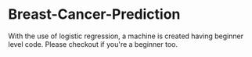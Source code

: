 # Breast-Cancer-Prediction
With the use of logistic regression, a machine is created having beginner level code. Please checkout if you're a beginner too.
